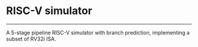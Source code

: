 # RISC-V simulator

---

A 5-stage pipeline RISC-V simulator with branch prediction, implementing a subset of RV32i ISA.